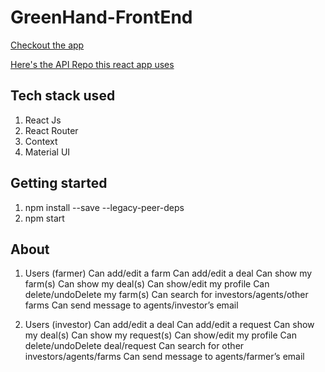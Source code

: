 # GreenHand-FrontEnd


[Checkout the app](https://greenhand.herokuapp.com/)

[Here's the API Repo this react app uses](https://github.com/FarmVestor/backend-api)

## Tech stack used

1. React Js
2. React Router
3. Context
4. Material UI

## Getting started

1. npm install --save --legacy-peer-deps
2. npm start

## About 
1. Users (farmer)
    Can add/edit a farm 
    Can add/edit a deal
    Can show my farm(s)
    Can show my deal(s)
    Can show/edit my profile 
    Can delete/undoDelete my farm(s)
    Can search for investors/agents/other farms
    Can send message to agents/investor’s email


2. Users (investor)
    Can add/edit a deal
    Can add/edit a request
    Can show my deal(s)
    Can show my request(s)
    Can show/edit my profile 
    Can delete/undoDelete deal/request
    Can search for other investors/agents/farms
    Can send message to agents/farmer’s email

